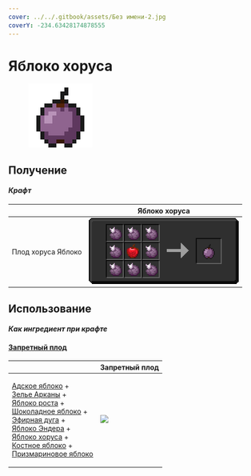 ```yaml
---
cover: ../../.gitbook/assets/Без имени-2.jpg
coverY: -234.63428174878555
---
```


# Яблоко хоруса

<figure><img src="../../.gitbook/assets/_chorus_128.png" alt=""><figcaption></figcaption></figure>

## Получение

#### _Крафт_

|                           |  Яблоко хоруса                          |
| ------------------------- | --------------------------------------- |
| <p>Плод хоруса	Яблоко</p> | ![](../../.gitbook/assets/\_chorus.png) |

## Использование

#### _Как ингредиент при крафте_

#### [Запретный плод](forbidden_fruit.md)

|                                                                                                                                                                                                                                                                                                                                                                                                                                                   |  Запретный плод                                 |
| ------------------------------------------------------------------------------------------------------------------------------------------------------------------------------------------------------------------------------------------------------------------------------------------------------------------------------------------------------------------------------------------------------------------------------------------------- | ----------------------------------------------- |
| <p><a href="_netherwart.md">Адское яблоко</a> +<br><a href="weak_arcana_potion.md">Зелье Арканы</a> +<br><a href="lofty_stature.md">Яблоко роста</a> +<br><a href="_chocolate.md">Шоколадное яблоко</a> +<br><a href="ethereal_arc.md">Эфирная дуга</a> +<br><a href="ender.md">Яблоко Эндера</a> +<br><a href="_chorus.md">Яблоко хоруса</a> +<br><a href="bone.md">Костное яблоко</a> +<br><a href="prismarine.md">Призмариновое яблоко</a></p> | ![](../../.gitbook/assets/forbidden\_fruit.png) |

